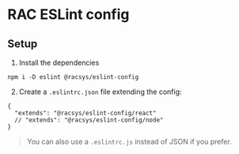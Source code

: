 # RAC ESLint config

## Setup

1. Install the dependencies
```
npm i -D eslint @racsys/eslint-config
```

2. Create a `.eslintrc.json` file extending the config:
```
{
  "extends": "@racsys/eslint-config/react"
  // "extends": "@racsys/eslint-config/node"
}
```

> You can also use a `.eslintrc.js` instead of JSON if you prefer.
